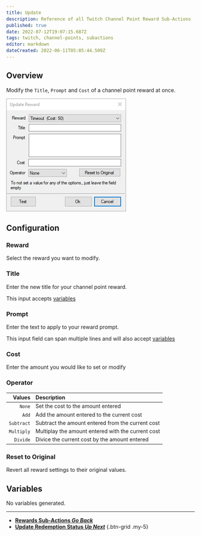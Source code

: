 ```yaml
---
title: Update
description: Reference of all Twitch Channel Point Reward Sub-Actions
published: true
date: 2022-07-12T19:07:15.687Z
tags: twitch, channel-points, subactions
editor: markdown
dateCreated: 2022-06-11T05:05:44.509Z
---
```


## Overview
Modify the `Title`, `Prompt` and `Cost` of a channel point reward at once.

![update_reward.png](/update_reward.png)

## Configuration
### Reward
Select the reward you want to modify.

### Title
Enter the new title for your channel point reward.

This input accepts [variables](/en/Variables)

### Prompt
Enter the text to apply to your reward prompt.

This input field can span multiple lines and will also accept [variables](/en/Variables)

### Cost
Enter the amount you would like to set or modify

### Operator
| Values | Description |
|-------:|:------------|
|`None`| Set the cost to the amount entered
|`Add`| Add the amount entered to the current cost
|`Subtract`| Subtract the amount entered from the current cost
|`Multiply`| Multiplay the amount entered with the current cost
|`Divide`| Divice the current cost by the amount entered

### Reset to Original
Revert all reward settings to their original values.

## Variables
No variables generated.

---

- [<i class="mdi mdi-chevron-left"></i>**Rewards Sub-Actions *Go Back***](/en/Sub-Actions/Rewards)
- [<i class="mdi mdi-twitch text--twitch"></i>**Update Redemption Status *Up Next***](/en/Sub-Actions/Rewards/Update-Redemption-Status)
{.btn-grid .my-5}